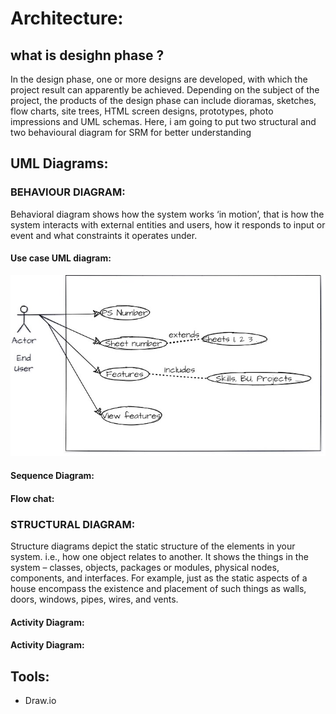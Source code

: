 # Architecture:

## what is desighn phase ?
In the design phase, one or more designs are developed, with which the project result can apparently be achieved. Depending on the subject of the project, the products of the design phase can include dioramas, sketches, flow charts, site trees, HTML screen designs, prototypes, photo impressions and UML schemas. Here, i am going to put two structural and two behavioural diagram for SRM for better understanding

## UML Diagrams:
### BEHAVIOUR DIAGRAM:
Behavioral diagram shows how the system works ‘in motion’, that is how the system interacts with external entities and users, how it responds to input or event and what constraints it operates under.
#### Use case UML diagram:
![usecase](Behaviour_Diagram/usecase.jpg)
#### Sequence Diagram:
#### Flow chat:

### STRUCTURAL DIAGRAM:
Structure diagrams depict the static structure of the elements in your system. i.e., how one object relates to another. It shows the things in the system – classes, objects, packages or modules, physical nodes, components, and interfaces. For example, just as the static aspects of a house encompass the existence and placement of such things as walls, doors, windows, pipes, wires, and vents.
#### Activity Diagram:

#### Activity Diagram:



## Tools:
- Draw.io
